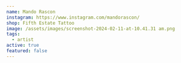 ```yaml
---
name: Mando Rascon
instagram: https://www.instagram.com/mandorascon/
shop: Fifth Estate Tattoo
image: /assets/images/screenshot-2024-02-11-at-10.41.31 am.png
tags:
  - artist
active: true
featured: false
---
```

